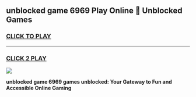 
## unblocked game 6969 Play Online 👋 Unblocked Games
<h3>
<a href="https://premium.freeplayer.one?title=unblocked_game_6969&ref=19F">CLICK TO PLAY</a></h3>
<hr>

<h3>
<a href="https://premium.freeplayer.one?title=unblocked_game_6969&ref=19F">CLICK 2 PLAY</a>
  
</h3>

<a href="https://premium.freeplayer.one?title=unblocked_game_6969&ref=19F"><img src="https://clearcache.store/games.png"></a>


**unblocked game 6969 games unblocked: Your Gateway to Fun and Accessible Online Gaming**
